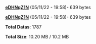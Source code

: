 [**eDHNqZ1N**](/data/eDHNqZ1N.txt) (05/11/22 - 19:58)- 639 bytes

[**eDHNqZ1N**](/data/eDHNqZ1N.txt) (05/11/22 - 19:58)- 639 bytes

**Total Datas**: 1787

**Total Size**: 10.20 MB / 10.2 MB